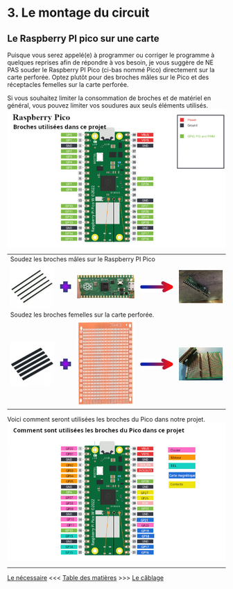# 3. Le montage du circuit

## Le Raspberry PI pico sur une carte
Puisque vous serez appelé(e) à programmer ou corriger le programme à quelques reprises afin de répondre à vos besoin, je vous suggère de NE PAS souder le Raspberry PI Pico (ci-bas nommé Pico) directement sur la carte perforée.  Optez plutôt pour des broches mâles sur le Pico et des réceptacles femelles sur la carte perforée.

Si vous souhaitez limiter la consommation de broches et de matériel en général, vous pouvez limiter vos soudures aux seuls éléments utilisés.
<br clear="all" />
<img src="../images/docs_03/Pico_PinsUtilisees.jpg" align="middle" />
<br clear="all" />
<table width="100%">
	<tr><td colspan="5">Soudez les broches mâles sur le Raspberry PI Pico</td></tr>
	<tr>
		<td><img src="../images/docs_03/BrochesMales.jpg" width="200" align="middle" /></td>
		<td><img src="../images/docs_03/plus.png" align="middle" /></td>
		<td><img src="../images/docs_03/PicoSansPin.png" width="200" align="middle" alt="Image d`internet: Rasp PI pico" /></td>
		<td><img src="../images/docs_03/Fleche.png" align="middle" /></td>
		<td><img src="../images/docs_03/RaspPicoBroches.jpg" width="200" align="middle" alt="Raspberry avec broches" /></td>
	</tr>
	<tr><td colspan="5">Soudez les broches femelles sur la carte perforée.</td></tr>
	<tr>
		<td><img src="../images/docs_03/BrochesFemelles.jpg" width="200" align="middle" /></td>
		<td><img src="../images/docs_03/plus.png" align="middle" /></td>
		<td><img src="../images/docs_03/carteCircuit.png" height="200" align="middle" alt="Image d`internet: Rasp PI pico" /></td>
		<td><img src="../images/docs_03/Fleche.png" align="middle" /></td>
		<td><img src="../images/docs_03/carteMere_02.jpg" width="200" align="middle" alt="Carte mère" /></td>
	</tr>
</table>

Voici comment seront utilisées les broches du Pico dans notre projet.
<br clear="all" />
<img src="../images/docs_03/Pico_PinsComment.jpg" align="middle" />


---

[Le nécessaire](02_MaterielNecessaire.md)  <<<  [Table des matières](README.md)   >>>    [Le câblage](04_Cablage.md)
